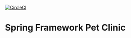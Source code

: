 [![CircleCI](https://circleci.com/gh/dzheleznyakov/Learning-Spring5.svg?style=svg)](https://circleci.com/gh/dzheleznyakov/Learning-Spring5)

# Spring Framework Pet Clinic